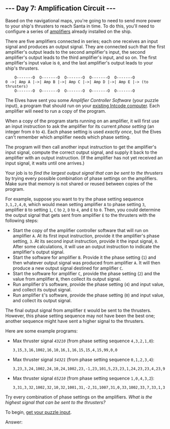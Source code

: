 ## --- Day 7: Amplification Circuit ---

Based on the navigational maps, you're going to need to send more power to your ship's thrusters to reach Santa in time. To do this, you'll need to configure a series of [amplifiers](https://en.wikipedia.org/wiki/Amplifier) already installed on the ship.

There are five amplifiers connected in series; each one receives an input signal and produces an output signal. They are connected such that the first amplifier's output leads to the second amplifier's input, the second amplifier's output leads to the third amplifier's input, and so on. The first amplifier's input value is `0`, and the last amplifier's output leads to your ship's thrusters.

        O-------O  O-------O  O-------O  O-------O  O-------O
    0 ->| Amp A |->| Amp B |->| Amp C |->| Amp D |->| Amp E |-> (to thrusters)
        O-------O  O-------O  O-------O  O-------O  O-------O

The Elves have sent you some _Amplifier Controller Software_ (your puzzle input), a program that should run on your [existing Intcode computer](5). Each amplifier will need to run a copy of the program.

When a copy of the program starts running on an amplifier, it will first use an input instruction to ask the amplifier for its current _phase setting_ (an integer from `0` to `4`). Each phase setting is used _exactly once_, but the Elves can't remember which amplifier needs which phase setting.

The program will then call another input instruction to get the amplifier's input signal, compute the correct output signal, and supply it back to the amplifier with an output instruction. (If the amplifier has not yet received an input signal, it waits until one arrives.)

Your job is to _find the largest output signal that can be sent to the thrusters_ by trying every possible combination of phase settings on the amplifiers. Make sure that memory is not shared or reused between copies of the program.

For example, suppose you want to try the phase setting sequence `3,1,2,4,0`, which would mean setting amplifier `A` to phase setting `3`, amplifier `B` to setting `1`, `C` to `2`, `D` to `4`, and `E` to `0`. Then, you could determine the output signal that gets sent from amplifier `E` to the thrusters with the following steps:

- Start the copy of the amplifier controller software that will run on amplifier `A`. At its first input instruction, provide it the amplifier's phase setting, `3`. At its second input instruction, provide it the input signal, `0`. After some calculations, it will use an output instruction to indicate the amplifier's output signal.
- Start the software for amplifier `B`. Provide it the phase setting (`1`) and then whatever output signal was produced from amplifier `A`. It will then produce a new output signal destined for amplifier `C`.
- Start the software for amplifier `C`, provide the phase setting (`2`) and the value from amplifier `B`, then collect its output signal.
- Run amplifier `D`'s software, provide the phase setting (`4`) and input value, and collect its output signal.
- Run amplifier `E`'s software, provide the phase setting (`0`) and input value, and collect its output signal.

The final output signal from amplifier `E` would be sent to the thrusters. However, this phase setting sequence may not have been the best one; another sequence might have sent a higher signal to the thrusters.

Here are some example programs:

- Max thruster signal _`43210`_ (from phase setting sequence `4,3,2,1,0`):

      3,15,3,16,1002,16,10,16,1,16,15,15,4,15,99,0,0

- Max thruster signal _`54321`_ (from phase setting sequence `0,1,2,3,4`):

      3,23,3,24,1002,24,10,24,1002,23,-1,23,101,5,23,23,1,24,23,23,4,23,99,0,0

- Max thruster signal _`65210`_ (from phase setting sequence `1,0,4,3,2`):

      3,31,3,32,1002,32,10,32,1001,31,-2,31,1007,31,0,33,1002,33,7,33,1,33,31,31,1,32,31,31,4,31,99,0,0,0

Try every combination of phase settings on the amplifiers. _What is the highest signal that can be sent to the thrusters?_

To begin, [get your puzzle input](7/input).

Answer:
